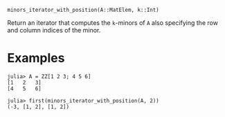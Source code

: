 ```
minors_iterator_with_position(A::MatElem, k::Int)
```

Return an iterator that computes the `k`-minors of `A` also specifying the row and column indices of the minor.

# Examples

```jldoctest
julia> A = ZZ[1 2 3; 4 5 6]
[1   2   3]
[4   5   6]

julia> first(minors_iterator_with_position(A, 2))
(-3, [1, 2], [1, 2])

```
